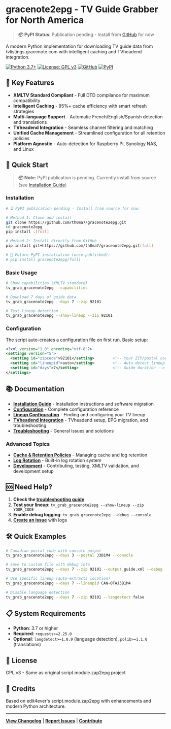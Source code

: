 # gracenote2epg - TV Guide Grabber for North America

> **📦 PyPI Status**: Publication pending - Install from [GitHub](https://github.com/th0ma7/gracenote2epg) for now

A modern Python implementation for downloading TV guide data from tvlistings.gracenote.com with intelligent caching and TVheadend integration.

[![Python 3.7+](https://img.shields.io/badge/python-3.7+-blue.svg)](https://www.python.org/downloads/)
[![License: GPL v3](https://img.shields.io/badge/License-GPLv3-blue.svg)](https://www.gnu.org/licenses/gpl-3.0)
[![GitHub](https://img.shields.io/badge/GitHub-Available-green.svg)](https://github.com/th0ma7/gracenote2epg)
[![PyPI](https://img.shields.io/badge/PyPI-Pending-orange.svg)](#)

## 🌟 Key Features

- **XMLTV Standard Compliant** - Full DTD compliance for maximum compatibility
- **Intelligent Caching** - 95%+ cache efficiency with smart refresh strategies  
- **Multi-language Support** - Automatic French/English/Spanish detection and translations
- **TVheadend Integration** - Seamless channel filtering and matching
- **Unified Cache Management** - Streamlined configuration for all retention policies
- **Platform Agnostic** - Auto-detection for Raspberry Pi, Synology NAS, and Linux

## 🚀 Quick Start

> **📦 Note**: PyPI publication is pending. Currently install from source (see [Installation Guide](docs/installation.md))

### Installation

```bash
# ⏳ PyPI publication pending - Install from source for now:

# Method 1: Clone and install
git clone https://github.com/th0ma7/gracenote2epg.git
cd gracenote2epg
pip install .[full]

# Method 2: Install directly from GitHub
pip install git+https://github.com/th0ma7/gracenote2epg.git[full]

# 🔮 Future PyPI installation (once published):
# pip install gracenote2epg[full]
```

### Basic Usage

```bash
# Show capabilities (XMLTV standard)
tv_grab_gracenote2epg --capabilities

# Download 7 days of guide data
tv_grab_gracenote2epg --days 7 --zip 92101

# Test lineup detection
tv_grab_gracenote2epg --show-lineup --zip 92101
```

### Configuration

The script auto-creates a configuration file on first run. Basic setup:

```xml
<?xml version="1.0" encoding="utf-8"?>
<settings version="5">
  <setting id="zipcode">92101</setting>        <!-- Your ZIP/postal code -->
  <setting id="lineupid">auto</setting>        <!-- Auto-detect lineup -->
  <setting id="days">7</setting>               <!-- Guide duration -->
</settings>
```

## 📚 Documentation

- **[Installation Guide](docs/installation.md)** - Installation instructions and software migration
- **[Configuration](docs/configuration.md)** - Complete configuration reference
- **[Lineup Configuration](docs/lineup-configuration.md)** - Finding and configuring your TV lineup
- **[TVheadend Integration](docs/tvheadend.md)** - TVheadend setup, EPG migration, and troubleshooting
- **[Troubleshooting](docs/troubleshooting.md)** - General issues and solutions

### Advanced Topics

- **[Cache & Retention Policies](docs/cache-retention.md)** - Managing cache and log retention
- **[Log Rotation](docs/log-rotation.md)** - Built-in log rotation system
- **[Development](docs/development.md)** - Contributing, testing, XMLTV validation, and development setup

## 🆘 Need Help?

1. **Check the [troubleshooting guide](docs/troubleshooting.md)**
2. **Test your lineup**: `tv_grab_gracenote2epg --show-lineup --zip YOUR_CODE`
3. **Enable debug logging**: `tv_grab_gracenote2epg --debug --console`
4. **[Create an issue](https://github.com/th0ma7/gracenote2epg/issues)** with logs

## 🛠️ Quick Examples

```bash
# Canadian postal code with console output
tv_grab_gracenote2epg --days 3 --postal J3B1M4 --console

# Save to custom file with debug info
tv_grab_gracenote2epg --days 7 --zip 92101 --output guide.xml --debug

# Use specific lineup (auto-extracts location)
tv_grab_gracenote2epg --days 7 --lineupid CAN-OTAJ3B1M4

# Disable language detection
tv_grab_gracenote2epg --days 7 --zip 92101 --langdetect false
```

## 📋 System Requirements

- **Python**: 3.7 or higher
- **Required**: `requests>=2.25.0`
- **Optional**: `langdetect>=1.0.9` (language detection), `polib>=1.1.0` (translations)

## 📄 License

GPL v3 - Same as original script.module.zap2epg project

## 🙏 Credits

Based on edit4ever's script.module.zap2epg with enhancements and modern Python architecture.

---

**[View Changelog](docs/changelog.md)** | **[Report Issues](https://github.com/th0ma7/gracenote2epg/issues)** | **[Contribute](docs/development.md)**
